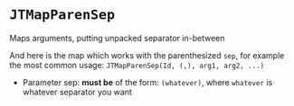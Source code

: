# ``JTMapParenSep``

Maps arguments, putting unpacked separator in-between

And here is the map which works with the parenthesized `sep`,
for example the most common usage: `JTMapParenSep(Id, (,), arg1, arg2, ...)`

- Parameter sep: **must be** of the form: `(whatever)`, 
    where `whatever` is whatever separator you want

